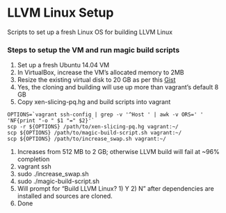 # LLVM Linux Setup

Scripts to set up a fresh Linux OS for building LLVM Linux

### Steps to setup the VM and run magic build scripts
1. Set up a fresh Ubuntu 14.04 VM
2. In VirtualBox, increase the VM’s allocated memory to 2MB
3. Resize the existing virtual disk to 20 GB as per this [Gist](https://gist.github.com/miraleung/5fe18f7d68994024862a)
  1. Yes, the cloning and building will use up more than vagrant’s default 8 GB
4. Copy xen-slicing-pq.hg and build scripts into vagrant

  ```
  OPTIONS=`vagrant ssh-config | grep -v '^Host ' | awk -v ORS=' ' 'NF{print "-o " $1 "=" $2}'`
  scp -r ${OPTIONS} /path/to/xen-slicing-pq.hg vagrant:~/
  scp ${OPTIONS} /path/to/magic-build-script.sh vagrant:~/
  scp ${OPTIONS} /path/to/increase_swap.sh vagrant:~/
  ```
  
  1. Increases from 512 MB to 2 GB; otherwise LLVM build will fail at ~96% completion
5. vagrant ssh
6. sudo ./increase_swap.sh
7. sudo ./magic-build-script.sh
  1. Will prompt for “Build LLVM Linux? 1) Y 2) N” after dependencies are installed and sources are cloned.
8. Done
